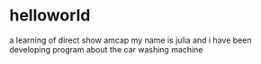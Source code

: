# helloworld
a learning of direct show amcap
my name is julia and i have been developing program about the car washing machine
